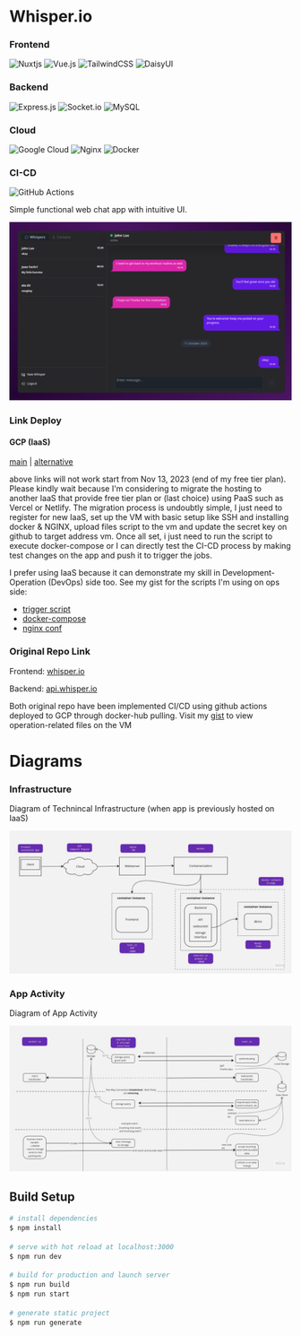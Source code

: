 # Whisper.io  

### Frontend
![Nuxtjs](https://img.shields.io/badge/Nuxt-002E3B?style=for-the-badge&logo=nuxtdotjs&logoColor=#00DC82) ![Vue.js](https://img.shields.io/badge/vuejs-%2335495e.svg?style=for-the-badge&logo=vuedotjs&logoColor=%234FC08D) ![TailwindCSS](https://img.shields.io/badge/tailwindcss-%2338B2AC.svg?style=for-the-badge&logo=tailwind-css&logoColor=white) ![DaisyUI](https://img.shields.io/badge/daisyui-5A0EF8?style=for-the-badge&logo=daisyui&logoColor=white) 

### Backend
![Express.js](https://img.shields.io/badge/express.js-%23404d59.svg?style=for-the-badge&logo=express&logoColor=%2361DAFB) ![Socket.io](https://img.shields.io/badge/Socket.io-black?style=for-the-badge&logo=socket.io&badgeColor=010101) ![MySQL](https://img.shields.io/badge/mysql-%2300f.svg?style=for-the-badge&logo=mysql&logoColor=white) 

### Cloud
![Google Cloud](https://img.shields.io/badge/GoogleCloud-%234285F4.svg?style=for-the-badge&logo=google-cloud&logoColor=white) ![Nginx](https://img.shields.io/badge/nginx-%23009639.svg?style=for-the-badge&logo=nginx&logoColor=white) ![Docker](https://img.shields.io/badge/docker-%230db7ed.svg?style=for-the-badge&logo=docker&logoColor=white) 

### CI-CD
![GitHub Actions](https://img.shields.io/badge/github%20actions-%232671E5.svg?style=for-the-badge&logo=githubactions&logoColor=white)

Simple functional web chat app with intuitive UI.  

![Screenshot App](/MD-assets/ss.png)

### Link Deploy

#### GCP (IaaS)

[main](http://asrofil-fachrul-riidlo.sanberdev.com/) | [alternative](http://34.101.112.132/)

above links will not work start from Nov 13, 2023 (end of my free tier plan). Please kindly wait because I'm considering to migrate the hosting to another IaaS that provide free tier plan or (last choice) using PaaS such as Vercel or Netlify. The migration process is undoubtly simple, I just need to register for new IaaS, set up the VM with basic setup like SSH and installing docker & NGINX, upload files script to the vm and update the secret key on github to target address vm. Once all set, i just need to run the script to execute docker-compose or I can directly test the CI-CD process by making test changes on the app and push it to trigger the jobs.

I prefer using IaaS because it can demonstrate my skill in Development-Operation (DevOps) side too. See my gist for the scripts I'm using on ops side:

- [trigger script](https://gist.github.com/asrofilfachrulr/025356b1e93366a1230833042a63ba0e)
- [docker-compose](https://gist.github.com/asrofilfachrulr/6f328d4843fc5c6b1103b01a207d1f44)
- [nginx conf](https://gist.github.com/asrofilfachrulr/98ed44fbac0c74a6b8f1098dfa9d9daa)

### Original Repo Link  

Frontend: [whisper.io](https://github.com/asrofilfachrulr/whisper.io)

Backend: [api.whisper.io](https://github.com/asrofilfachrulr/api.whisper.io)

Both original repo have been implemented CI/CD using github actions deployed to GCP through docker-hub pulling. Visit my [gist](https://gist.github.com/asrofilfachrulr) to view operation-related files on the VM

# Diagrams  

### Infrastructure

Diagram of Technincal Infrastructure (when app is previously hosted on IaaS)

![Diagram](/MD-assets/infra.jpg)

### App Activity

Diagram of App Activity

![Diagram](/MD-assets/activity.jpg)

## Build Setup

```bash
# install dependencies
$ npm install

# serve with hot reload at localhost:3000
$ npm run dev

# build for production and launch server
$ npm run build
$ npm run start

# generate static project
$ npm run generate
```
